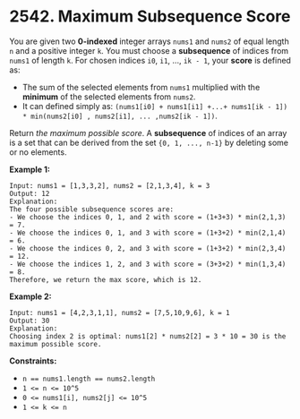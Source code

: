 # 2542. Maximum Subsequence Score
You are given two **0-indexed** integer arrays `nums1` and `nums2` of equal length `n` and a positive integer `k`. You must choose a **subsequence** of indices from `nums1` of length `k`. For chosen indices `i0`, `i1`, ..., `ik - 1`, your **score** is defined as:
- The sum of the selected elements from `nums1` multiplied with the **minimum** of the selected elements from `nums2`.
- It can defined simply as: `(nums1[i0] + nums1[i1] +...+ nums1[ik - 1]) * min(nums2[i0] , nums2[i1], ... ,nums2[ik - 1])`.

Return *the maximum possible score*. A **subsequence** of indices of an array is a set that can be derived from the set `{0, 1, ..., n-1}` by deleting some or no elements.

**Example 1:**
```
Input: nums1 = [1,3,3,2], nums2 = [2,1,3,4], k = 3
Output: 12
Explanation: 
The four possible subsequence scores are:
- We choose the indices 0, 1, and 2 with score = (1+3+3) * min(2,1,3) = 7.
- We choose the indices 0, 1, and 3 with score = (1+3+2) * min(2,1,4) = 6. 
- We choose the indices 0, 2, and 3 with score = (1+3+2) * min(2,3,4) = 12. 
- We choose the indices 1, 2, and 3 with score = (3+3+2) * min(1,3,4) = 8.
Therefore, we return the max score, which is 12.
```

**Example 2:**
```
Input: nums1 = [4,2,3,1,1], nums2 = [7,5,10,9,6], k = 1
Output: 30
Explanation: 
Choosing index 2 is optimal: nums1[2] * nums2[2] = 3 * 10 = 30 is the maximum possible score.
```

**Constraints:**
- `n == nums1.length == nums2.length`
- `1 <= n <= 10^5`
- `0 <= nums1[i], nums2[j] <= 10^5`
- `1 <= k <= n`
